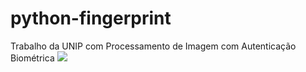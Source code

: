# python-fingerprint
Trabalho da UNIP com Processamento de Imagem com Autenticação Biométrica
<img src="https://user-images.githubusercontent.com/74694976/141872802-3929d28b-c37c-4884-b0a1-8d8cc39213ab.png">
